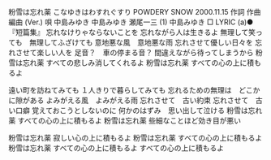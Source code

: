 
粉雪は忘れ薬
こなゆきはわすれぐすり
POWDERY SNOW
2000.11.15
作詞  作曲  編曲 (Ver.)   唄
中島みゆき   中島みゆき   瀬尾一三 (1)
中島みゆき
□ LYRIC (a)●『短篇集』
忘れなけりゃならないことを
忘れながら人は生きるよ
無理して笑っても　無理してふざけても
意地悪な風　意地悪な雨
忘れさせて優しい日々を
忘れさせて楽しい人を
足音？　車の停まる音？
間違えながら待ってしまうから
粉雪は忘れ薬
すべての悲しみ消してくれるよ
粉雪は忘れ薬
すべての心の上に積もるよ

遠い町を訪ねてみても
１人きりで暮らしてみても
忘れるための無理は　どこかに隙がある
よみがえる風　よみがえる雨
忘れさせて　古い約束
忘れさせて　古い口癖
覚えておこうとしないのに
何かのはずみ　思い出して泣ける
粉雪は忘れ薬
すべての心の上に積もるよ
粉雪は忘れ薬
些細なことほど効き目が悪い

粉雪は忘れ薬
寂しい心の上に積もるよ
粉雪は忘れ薬
すべての心の上に積もるよ
粉雪は忘れ薬
すべての心の上に積もるよ
すべての心の上に積もるよ